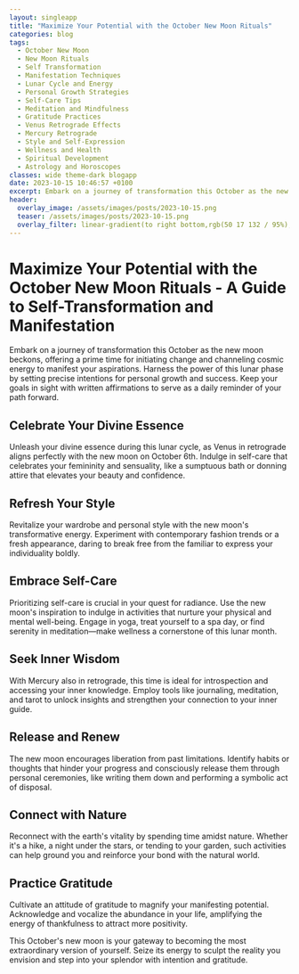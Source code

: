 ```yaml
---
layout: singleapp
title: "Maximize Your Potential with the October New Moon Rituals"
categories: blog
tags:
  - October New Moon
  - New Moon Rituals
  - Self Transformation
  - Manifestation Techniques
  - Lunar Cycle and Energy
  - Personal Growth Strategies
  - Self-Care Tips
  - Meditation and Mindfulness
  - Gratitude Practices
  - Venus Retrograde Effects
  - Mercury Retrograde
  - Style and Self-Expression
  - Wellness and Health
  - Spiritual Development
  - Astrology and Horoscopes
classes: wide theme-dark blogapp
date: 2023-10-15 10:46:57 +0100
excerpt: Embark on a journey of transformation this October as the new moon beckons, offering a prime time for initiating change and channeling cosmic energy to manifest your aspirations.
header:
  overlay_image: /assets/images/posts/2023-10-15.png
  teaser: /assets/images/posts/2023-10-15.png
  overlay_filter: linear-gradient(to right bottom,rgb(50 17 132 / 95%), rgb(249 212 73 / 58%))
---
```


# Maximize Your Potential with the October New Moon Rituals - A Guide to Self-Transformation and Manifestation

Embark on a journey of transformation this October as the new moon beckons, offering a prime time for initiating change and channeling cosmic energy to manifest your aspirations. Harness the power of this lunar phase by setting precise intentions for personal growth and success. Keep your goals in sight with written affirmations to serve as a daily reminder of your path forward.

## Celebrate Your Divine Essence

Unleash your divine essence during this lunar cycle, as Venus in retrograde aligns perfectly with the new moon on October 6th. Indulge in self-care that celebrates your femininity and sensuality, like a sumptuous bath or donning attire that elevates your beauty and confidence.

## Refresh Your Style

Revitalize your wardrobe and personal style with the new moon's transformative energy. Experiment with contemporary fashion trends or a fresh appearance, daring to break free from the familiar to express your individuality boldly.

## Embrace Self-Care

Prioritizing self-care is crucial in your quest for radiance. Use the new moon's inspiration to indulge in activities that nurture your physical and mental well-being. Engage in yoga, treat yourself to a spa day, or find serenity in meditation—make wellness a cornerstone of this lunar month.

## Seek Inner Wisdom

With Mercury also in retrograde, this time is ideal for introspection and accessing your inner knowledge. Employ tools like journaling, meditation, and tarot to unlock insights and strengthen your connection to your inner guide.

## Release and Renew

The new moon encourages liberation from past limitations. Identify habits or thoughts that hinder your progress and consciously release them through personal ceremonies, like writing them down and performing a symbolic act of disposal.

## Connect with Nature

Reconnect with the earth's vitality by spending time amidst nature. Whether it's a hike, a night under the stars, or tending to your garden, such activities can help ground you and reinforce your bond with the natural world.

## Practice Gratitude

Cultivate an attitude of gratitude to magnify your manifesting potential. Acknowledge and vocalize the abundance in your life, amplifying the energy of thankfulness to attract more positivity.

This October's new moon is your gateway to becoming the most extraordinary version of yourself. Seize its energy to sculpt the reality you envision and step into your splendor with intention and gratitude.
